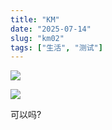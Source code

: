 ```yaml
---
title: "KM"
date: "2025-07-14"
slug: "km02"
tags: ["生活", "测试"]
---
```

![](https://prod-files-secure.s3.us-west-2.amazonaws.com/112d0858-5090-4d34-a606-b75eb8d65fd2/2c440099-43fe-48d8-8b77-f88fb0d68c3e/1000201192.jpg?X-Amz-Algorithm=AWS4-HMAC-SHA256&X-Amz-Content-Sha256=UNSIGNED-PAYLOAD&X-Amz-Credential=ASIAZI2LB466QFWVVY7B%2F20250724%2Fus-west-2%2Fs3%2Faws4_request&X-Amz-Date=20250724T144312Z&X-Amz-Expires=3600&X-Amz-Security-Token=IQoJb3JpZ2luX2VjEAQaCXVzLXdlc3QtMiJHMEUCIQCo5EnPs%2Bqe4%2FPOeQ2XE4PgOPn86PAzpWAvHkUnJhkgRQIgNZ7ux5U1mNjXfmx6PD0eRs7eEgq2nl7lSoeHUYqE9Xwq%2FwMILRAAGgw2Mzc0MjMxODM4MDUiDPe7molPSSKLdbZl%2BircA5GPP%2FJaVN7W23SOzidBBhaYo%2FGB9YYkuFOHUN0Exc2q8TuXW7xULbHPFtl%2BIH%2BgTVTiisx0t0eSzm7x9KuIwR0lpbvMGHsJ8LTwK5WoWuzl9Hu%2B7zit4SJK85hBY5Hfi6ez785Z1bPqtcztoiAiFRv0buiFdXTkIYweKnwh0GfuqbABQDEdtL00D2O5p8Z0rfHDok0VtY6Nh66dsRtaUeu%2F1EcA7S1%2FKSg9bkm1GKEEibBKK28IPvRpZzpAagckYwkBkZcx%2FlArtHzimqQ7DGm8A5otByxo7K8Z0PXNuMyOkHSCiHJl%2FEhxI19OaGMFl8ZcHg112Fpsm8r%2FADHL8mLS7Fcu6c8jsGeTSTyHLLMqg4vZdEw5SKATUgF57d1kJJ8qCt1zlr1ipBAJaqNrwSLLUiOAMz7GmgB4PMWrEY2AUjHrQg496HV3NVTld4gJ3QJ05xx5wmbKfIZKGa5ctNCJHCNFkqLHssF37Y9%2Fov3zPsRerwwGDi3ouGi9eLt2mjYs2LGOHpyShTB5fJoX8HG7%2FB%2FS8mRAdPUceZ63BcWiXQHPBATnZJW%2BP6A9raBjTrsEEC31BHtz0Ri8dGDrOxH%2FriOl2h6PocECSTjXdvNp9vLQTdj8fP8HN%2FhpMMy%2FiMQGOqUBn8cyL1zHF2ioT5yG9XohRkGvySEX7owOO0AF%2FNcGlFJsraT4CSKZW347ylQfG3vOexP6KCOlbv3Wvf%2FypqgcKyzXl0cYBumXzFondDQFkPhgWkBZhWWeftQSUoRK0Kgj7ruJgqyp%2BwD5c9AfSl3Nz1tnM4zpzjz4%2BV4iIIIloHnwb5iGVGCHfm9zD66GM5jTkZ%2FVp4FBsWqqQKZplFQDUdFFlOvq&X-Amz-Signature=f06adf7623fd15b6ec8de5eca662a5d953b839b99f3b9b862aaef30c71352977&X-Amz-SignedHeaders=host&x-amz-checksum-mode=ENABLED&x-id=GetObject)


![](https://prod-files-secure.s3.us-west-2.amazonaws.com/112d0858-5090-4d34-a606-b75eb8d65fd2/fff59916-a50b-483b-9213-038d5e566803/1000200739.png?X-Amz-Algorithm=AWS4-HMAC-SHA256&X-Amz-Content-Sha256=UNSIGNED-PAYLOAD&X-Amz-Credential=ASIAZI2LB466QFWVVY7B%2F20250724%2Fus-west-2%2Fs3%2Faws4_request&X-Amz-Date=20250724T144312Z&X-Amz-Expires=3600&X-Amz-Security-Token=IQoJb3JpZ2luX2VjEAQaCXVzLXdlc3QtMiJHMEUCIQCo5EnPs%2Bqe4%2FPOeQ2XE4PgOPn86PAzpWAvHkUnJhkgRQIgNZ7ux5U1mNjXfmx6PD0eRs7eEgq2nl7lSoeHUYqE9Xwq%2FwMILRAAGgw2Mzc0MjMxODM4MDUiDPe7molPSSKLdbZl%2BircA5GPP%2FJaVN7W23SOzidBBhaYo%2FGB9YYkuFOHUN0Exc2q8TuXW7xULbHPFtl%2BIH%2BgTVTiisx0t0eSzm7x9KuIwR0lpbvMGHsJ8LTwK5WoWuzl9Hu%2B7zit4SJK85hBY5Hfi6ez785Z1bPqtcztoiAiFRv0buiFdXTkIYweKnwh0GfuqbABQDEdtL00D2O5p8Z0rfHDok0VtY6Nh66dsRtaUeu%2F1EcA7S1%2FKSg9bkm1GKEEibBKK28IPvRpZzpAagckYwkBkZcx%2FlArtHzimqQ7DGm8A5otByxo7K8Z0PXNuMyOkHSCiHJl%2FEhxI19OaGMFl8ZcHg112Fpsm8r%2FADHL8mLS7Fcu6c8jsGeTSTyHLLMqg4vZdEw5SKATUgF57d1kJJ8qCt1zlr1ipBAJaqNrwSLLUiOAMz7GmgB4PMWrEY2AUjHrQg496HV3NVTld4gJ3QJ05xx5wmbKfIZKGa5ctNCJHCNFkqLHssF37Y9%2Fov3zPsRerwwGDi3ouGi9eLt2mjYs2LGOHpyShTB5fJoX8HG7%2FB%2FS8mRAdPUceZ63BcWiXQHPBATnZJW%2BP6A9raBjTrsEEC31BHtz0Ri8dGDrOxH%2FriOl2h6PocECSTjXdvNp9vLQTdj8fP8HN%2FhpMMy%2FiMQGOqUBn8cyL1zHF2ioT5yG9XohRkGvySEX7owOO0AF%2FNcGlFJsraT4CSKZW347ylQfG3vOexP6KCOlbv3Wvf%2FypqgcKyzXl0cYBumXzFondDQFkPhgWkBZhWWeftQSUoRK0Kgj7ruJgqyp%2BwD5c9AfSl3Nz1tnM4zpzjz4%2BV4iIIIloHnwb5iGVGCHfm9zD66GM5jTkZ%2FVp4FBsWqqQKZplFQDUdFFlOvq&X-Amz-Signature=80bbd8be03e582e0cf04a26a4932d085c74c881b844733f4485a3df4f3820265&X-Amz-SignedHeaders=host&x-amz-checksum-mode=ENABLED&x-id=GetObject)


可以吗?

